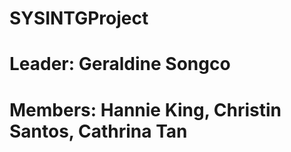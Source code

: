 # SYSINTGProject
#
# Leader: Geraldine Songco
# Members: Hannie King, Christin Santos, Cathrina Tan
